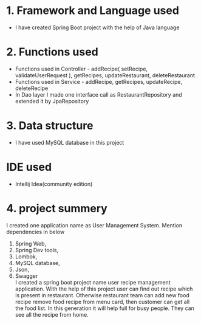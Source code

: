 # 1. Framework and Language used
* I have created Spring Boot project with the help of Java language<br>
# 2. Functions used
* Functions used in Controller - addRecipe( setRecipe, validateUserRequest ), getRecipes, updateRestaurant, deleteRestaurant
* Functions used in Service - addRecipe, getRecipes, updateRecipe, deleteRecipe
* In Dao layer I made one interface call as RestaurantRepository and extended it by JpaRepository
# 3. Data structure
* I have used MySQL database in this project
# IDE used 
* Intellij Idea(community edition)
# 4. project summery<br>
I created one application name as User Management System. Mention dependencies in below <br>
1. Spring Web,<br> 
2. Spring Dev tools,<br> 
3. Lombok,<br> 
4. MySQL database,<br>
5. Json,<br>
6. Swagger<br>
  I created a spring boot project name user recipe management application. With the help of this project user can 
  find out recipe which is present in restaurant. Otherwise restaurant team can add new food recipe remove food 
  recipe from menu card, then customer can get all the food list. In this generation it will help full for busy people.
  They can see all the recipe from home.  